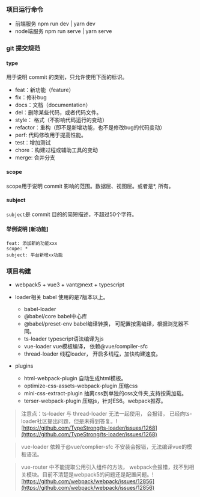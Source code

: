 ### 项目运行命令
- 前端服务 npm run dev | yarn dev
- node端服务 npm run serve | yarn serve

### git 提交规范
#### type

用于说明 commit 的类别，只允许使用下面的标识。

- feat：新功能（feature）
- fix：修补bug
- docs：文档（documentation）
- del：删除某些代码，或者代码文件。
- style： 格式（不影响代码运行的变动）
- refactor：重构（即不是新增功能，也不是修改bug的代码变动）
- perf: 代码修改用于提高性能。
- test：增加测试
- chore：构建过程或辅助工具的变动
- merge: 合并分支

#### scope

scope用于说明 commit 影响的范围。数据层、视图层。或者是*, 所有。

#### subject

`subject`是 commit 目的的简短描述，不超过50个字符。

#### 举例说明 	[新功能]

```git
feat: 添加新的功能xxx
scope: *
subject: 平台新增xx功能
```

### 项目构建
- webpack5 + vue3 + vant@next + typescript

- loader相关 babel 使用的是7版本以上。
    - babel-loader
    - @babel/core babel中心库
    - @babel/preset-env babel编译转换， 可配置按需编译，根据浏览器不同。
    - ts-loader typescript语法编译为js
    - vue-loader vue模板编译， 依赖@vue/compiler-sfc
    - thread-loader 线程loader， 开启多线程，加快构建速度。
- plugins
    - html-webpack-plugin 自动生成html模板。
    - optimize-css-assets-webpack-plugin  压缩css
    - mini-css-extract-plugin 抽离css到单独的css文件夹,支持按需加载。
    - terser-webpack-plugin 压缩js，针对ES6。webpack推荐。

> 注意点：ts-loader 与 thread-loader 无法一起使用， 会报错， 已经向ts-loader社区提出问题，但是未得到答复。![https://github.com/TypeStrong/ts-loader/issues/1268](https://github.com/TypeStrong/ts-loader/issues/1268)

> vue-loader 依赖于@vue/complier-sfc 不安装会报错，无法编译vue的模板语法。

> vue-router 中不能提取公用引入组件的方法， webpack会报错，找不到相关模块。目前不清楚是webpack5的问题还是配置问题。![https://github.com/webpack/webpack/issues/12856](https://github.com/webpack/webpack/issues/12856)